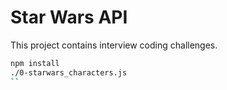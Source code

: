 # Star Wars API

This project contains interview coding challenges.

```bash
npm install
./0-starwars_characters.js
``
